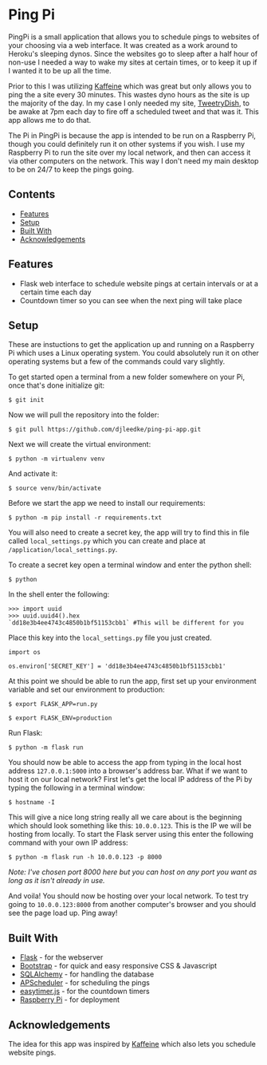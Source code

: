 # Ping Pi

PingPi is a small application that allows you to schedule pings to websites of your choosing via a web interface.  It was created as a work around to Heroku's sleeping dynos.  Since the websites go to sleep after a half hour of non-use I needed a way to wake my sites at certain times, or to keep it up if I wanted it to be up all the time.  

Prior to this I was utilizing [Kaffeine](https://kaffeine.herokuapp.com/) which was great but only allows you to ping the a site every 30 minutes.  This wastes dyno hours as the site is up the majority of the day.  In my case I only needed my site, [TweetryDish](http://tweetry-dish-app.herokuapp.com/), to be awake at 7pm each day to fire off a scheduled tweet and that was it.  This app allows me to do that.

The Pi in PingPi is because the app is intended to be run on a Raspberry Pi, though you could definitely run it on other systems if you wish.  I use my Raspberry Pi to run the site over my local network, and then can access it via other computers on the network.  This way I don't need my main desktop to be on 24/7 to keep the pings going.

## Contents

- [Features](#Features)
- [Setup](#Setup)
- [Built With](#built-with)
- [Acknowledgements](#acknowledgements)

## Features

- Flask web interface to schedule website pings at certain intervals or at a certain time each day
- Countdown timer so you can see when the next ping will take place

## Setup

These are instuctions to get the application up and running on a Raspberry Pi which uses a Linux operating system.  You could absolutely run it on other operating systems but a few of the commands could vary slightly.

To get started open a terminal from a new folder somewhere on your Pi, once that's done initialize git:
```
$ git init
```

Now we will pull the repository into the folder:
```
$ git pull https://github.com/djleedke/ping-pi-app.git
```

Next we will create the virtual environment:
```
$ python -m virtualenv venv
```

And activate it:
```
$ source venv/bin/activate
```

Before we start the app we need to install our requirements:
```
$ python -m pip install -r requirements.txt
```

You will also need to create a secret key, the app will try to find this in file called ```local_settings.py``` which you can create and place at ```/application/local_settings.py```.

To create a secret key open a terminal window and enter the python shell:
```
$ python
```
In the shell enter the following:
```
>>> import uuid
>>> uuid.uuid4().hex
`dd18e3b4ee4743c4850b1bf51153cbb1` #This will be different for you
```
Place this key into the ```local_settings.py``` file you just created.

```
import os

os.environ['SECRET_KEY'] = 'dd18e3b4ee4743c4850b1bf51153cbb1'
```
At this point we should be able to run the app, first set up your environment variable and set our environment to production:

```
$ export FLASK_APP=run.py

$ export FLASK_ENV=production
```

Run Flask:
```
$ python -m flask run
```
You should now be able to access the app from typing in the local host address ```127.0.0.1:5000``` into a browser's address bar.  What if we want to host it on our local network? First let's get the local IP address of the Pi by typing the following in a terminal window:
```
$ hostname -I
```
This will give a nice long string really all we care about is the beginning which should look something like this: ```10.0.0.123```.  This is the IP we will be hosting from locally.  To start the Flask server using this enter the following command with your own IP address:
```
$ python -m flask run -h 10.0.0.123 -p 8000
```
*Note: I've chosen port 8000 here but you can host on any port you want as long as it isn't already in use.*

And voila!  You should now be hosting over your local network.  To test try going to ```10.0.0.123:8000``` from another computer's browser and you should see the page load up.  Ping away!

## Built With

- [Flask](https://flask.palletsprojects.com/en/1.1.x/) - for the webserver
- [Bootstrap](https://getbootstrap.com/docs/4.0/getting-started/introduction/) - for quick and easy responsive CSS & Javascript
- [SQLAlchemy](https://www.sqlalchemy.org/) - for handling the database
- [APScheduler](https://apscheduler.readthedocs.io/en/stable/) - for scheduling the pings
- [easytimer.js](https://github.com/albert-gonzalez/easytimer.js/) - for the countdown timers
- [Raspberry Pi](https://www.raspberrypi.org/) - for deployment

## Acknowledgements

The idea for this app was inspired by [Kaffeine](https://kaffeine.herokuapp.com/) which also lets you schedule website pings.